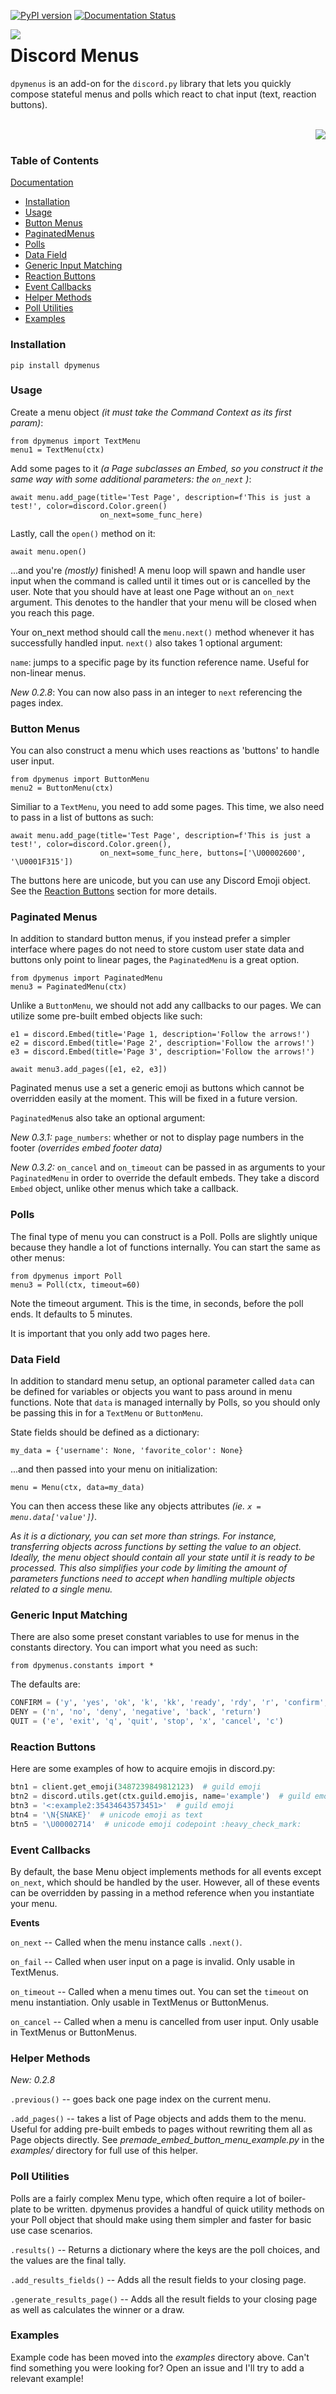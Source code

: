 [![PyPI version](https://badge.fury.io/py/dpymenus.svg)](https://badge.fury.io/py/dpymenus)
[![Documentation Status](https://readthedocs.org/projects/dpymenus/badge/?version=latest)](https://dpymenus.readthedocs.io/en/latest/?badge=latest)


<img align="left" src="assets/logo.png">

# Discord Menus

`dpymenus` is an add-on for the `discord.py` library that lets you quickly compose stateful menus and polls 
which react to chat input (text, reaction buttons).

<br>

<img align="right" src="assets/demo.gif">

<br>

### Table of Contents
[Documentation](https://dpymenus.readthedocs.io/en/latest/?badge=latest)
+ [Installation](#installation)
+ [Usage](#usage)
+ [Button Menus](#button-menus)
+ [PaginatedMenus](#paginated-menus)
+ [Polls](#polls)
+ [Data Field](#data-field)
+ [Generic Input Matching](#generic-input-matching)
+ [Reaction Buttons](#reaction-buttons)
+ [Event Callbacks](#event-callbacks)
+ [Helper Methods](#helper-methods)
+ [Poll Utilities](#poll-utilities)
+ [Examples](#examples)

### Installation
`pip install dpymenus`

### Usage
Create a menu object *(it must take the Command Context as its first param)*:

    from dpymenus import TextMenu
    menu1 = TextMenu(ctx)
   
Add some pages to it *(a Page subclasses an Embed, so you construct it the same way with some additional parameters:
the `on_next` )*:
    
    await menu.add_page(title='Test Page', description=f'This is just a test!', color=discord.Color.green()
                        on_next=some_func_here)
    
Lastly, call the `open()` method on it:

    await menu.open()
    
...and you're *(mostly)* finished! A menu loop will spawn and handle user input when the command is 
called until it times out or is cancelled by the user. Note that you should have at least one Page
without an `on_next` argument. This denotes to the handler that your menu will be closed when you reach this page.

Your on_next method should call the `menu.next()` method whenever it has
successfully handled input. `next()` also takes 1 optional argument: 

`name`: jumps to a specific page by its function reference name. Useful for non-linear menus.

*New 0.2.8*: You can now also pass in an integer to `next` referencing the pages index.

### Button Menus
You can also construct a menu which uses reactions as 'buttons' to handle user input.

    from dpymenus import ButtonMenu
    menu2 = ButtonMenu(ctx)
    
Similiar to a `TextMenu`, you need to add some pages. This time, we also need to pass in a list of buttons as such:

    await menu.add_page(title='Test Page', description=f'This is just a test!', color=discord.Color.green(),
                        on_next=some_func_here, buttons=['\U00002600', '\U0001F315'])
                        
The buttons here are unicode, but you can use any Discord Emoji object. See the [Reaction Buttons](#reaction-buttons) 
section for more details.

### Paginated Menus
In addition to standard button menus, if you instead prefer a simpler interface where pages do not need to
store custom user state data and buttons only point to linear pages, the `PaginatedMenu` is a great option.

    from dpymenus import PaginatedMenu
    menu3 = PaginatedMenu(ctx)
    
Unlike a `ButtonMenu`, we should not add any callbacks to our pages. We can utilize some pre-built embed objects
like such:

    e1 = discord.Embed(title='Page 1, description='Follow the arrows!')
    e2 = discord.Embed(title='Page 2', description='Follow the arrows!')
    e3 = discord.Embed(title='Page 3', description='Follow the arrows!')
    
    await menu3.add_pages([e1, e2, e3])
    
Paginated menus use a set a generic emoji as buttons which cannot be overridden easily at the moment. This will be fixed
in a future version.

`PaginatedMenu`s also take an optional argument:

*New 0.3.1:* `page_numbers`: whether or not to display page numbers in the footer *(overrides embed footer data)*

*New 0.3.2:* `on_cancel` and `on_timeout` can be passed in as arguments to your `PaginatedMenu` in order to override
the default embeds. They take a discord `Embed` object, unlike other menus which take a callback.
### Polls
The final type of menu you can construct is a Poll. Polls are slightly unique because they handle a lot of
functions internally. You can start the same as other menus:

    from dpymenus import Poll
    menu3 = Poll(ctx, timeout=60)
    
Note the timeout argument. This is the time, in seconds, before the poll ends. It defaults to 5 minutes.
    
    
It is important that you only add two pages here.
    
### Data Field
In addition to standard menu setup, an optional parameter called `data` can be defined for variables or objects you
want to pass around in menu functions. Note that `data` is managed internally by Polls, so you
should only be passing this in for a `TextMenu` or `ButtonMenu`.

State fields should be defined as a dictionary:

    my_data = {'username': None, 'favorite_color': None}

...and then passed into your menu on initialization:

    menu = Menu(ctx, data=my_data)

You can then access these like any objects attributes *(ie. `x = menu.data['value']`)*.

*As it is a dictionary, you can set more than strings. For instance,
transferring objects across functions by setting the value to an object. Ideally, the menu 
object should contain all your state until it is ready to be processed. This also simplifies
your code by limiting the amount of parameters functions need to accept when handling
multiple objects related to a single menu.*

### Generic Input Matching
There are also some preset constant variables to use for menus in the constants directory. You can
import what you need as such:

`from dpymenus.constants import *`

The defaults are:
```python
CONFIRM = ('y', 'yes', 'ok', 'k', 'kk', 'ready', 'rdy', 'r', 'confirm', 'okay')
DENY = ('n', 'no', 'deny', 'negative', 'back', 'return')
QUIT = ('e', 'exit', 'q', 'quit', 'stop', 'x', 'cancel', 'c')
```

### Reaction Buttons
Here are some examples of how to acquire emojis in discord.py:
```python
btn1 = client.get_emoji(3487239849812123)  # guild emoji
btn2 = discord.utils.get(ctx.guild.emojis, name='example')  # guild emoji
btn3 = '<:example2:35434643573451>'  # guild emoji
btn4 = '\N{SNAKE}'  # unicode emoji as text
btn5 = '\U00002714'  # unicode emoji codepoint :heavy_check_mark:
```

### Event Callbacks
By default, the base Menu object implements methods for all events except `on_next`, which should
be handled by the user. However, all of these events can be overridden by passing in a method reference
when you instantiate your menu.

**Events**

`on_next` -- Called when the menu instance calls `.next()`. 

`on_fail` -- Called when user input on a page is invalid. Only usable in TextMenus.

`on_timeout` -- Called when a menu times out. You can set the `timeout` on menu instantiation.
 Only usable in TextMenus or ButtonMenus.

`on_cancel` -- Called when a menu is cancelled from user input. Only usable in TextMenus or ButtonMenus.


### Helper Methods 
*New: 0.2.8*

`.previous()` -- goes back one page index on the current menu.

`.add_pages()` -- takes a list of Page objects and adds them to the menu. Useful for adding pre-built embeds to pages
without rewriting them all as Page objects directly. See *premade_embed_button_menu_example.py* in the *examples/*
directory for full use of this helper.


### Poll Utilities
Polls are a fairly complex Menu type, which often require a lot of boiler-plate to be written. dpymenus provides
a handful of quick utility methods on your Poll object that should make using them simpler and faster for basic
use case scenarios.

`.results()` -- Returns a dictionary where the keys are the poll choices, and the values are the final tally.

`.add_results_fields()` -- Adds all the result fields to your closing page.

`.generate_results_page()` -- Adds all the result fields to your closing page as well as calculates the winner or 
a draw.


### Examples
Example code has been moved into the *examples* directory above.
Can't find something you were looking for? Open an issue and I'll
try to add a relevant example!

